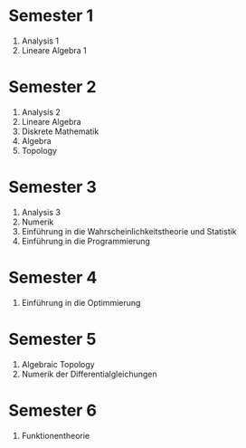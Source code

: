 # Semester 1
1. Analysis 1
2. Lineare Algebra 1

# Semester 2
1. Analysis 2
2. Lineare Algebra
3. Diskrete Mathematik
4. Algebra
5. Topology

# Semester 3
1. Analysis 3
2. Numerik
3. Einführung in die Wahrscheinlichkeitstheorie und Statistik
4. Einführung in die Programmierung

# Semester 4
1. Einführung in die Optimmierung

# Semester 5
1. Algebraic Topology
2. Numerik der Differentialgleichungen

# Semester 6
1. Funktionentheorie
